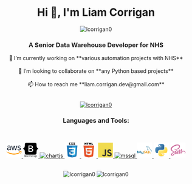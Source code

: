 <h1 align="center">Hi 👋, I'm Liam Corrigan</h1>
<p align="center"><img src="https://komarev.com/ghpvc/?username=lcorrigan0&label=Profile%20views&color=0e75b6&style=flat" alt="lcorrigan0" /> </p>
<h3 align="center">A Senior Data Warehouse Developer for NHS</h3>
<div align="center">
🔭 I’m currently working on **various automation projects with NHS**<br><br>
👯 I’m looking to collaborate on **any Python based projects**<br><br>
📫 How to reach me **liam.corrigan.dev@gmail.com**<br>
</div><br>


<p align="center"> <a href="https://github.com/ryo-ma/github-profile-trophy"><img src="https://github-profile-trophy.vercel.app/?username=lcorrigan0&row=2&column=3&margin-w=5&margin-h=5" alt="lcorrigan0" /></a> </p>




<h3 align="center">Languages and Tools:</h3><br>
<p align="center"> <a href="https://aws.amazon.com" target="_blank" rel="noreferrer"> <img src="https://raw.githubusercontent.com/devicons/devicon/master/icons/amazonwebservices/amazonwebservices-original-wordmark.svg" alt="aws" width="40" height="40"/> </a> <a href="https://getbootstrap.com" target="_blank" rel="noreferrer"> <img src="https://raw.githubusercontent.com/devicons/devicon/master/icons/bootstrap/bootstrap-plain-wordmark.svg" alt="bootstrap" width="40" height="40"/> </a> <a href="https://www.chartjs.org" target="_blank" rel="noreferrer"> <img src="https://www.chartjs.org/media/logo-title.svg" alt="chartjs" width="40" height="40"/> </a> <a href="https://www.w3schools.com/css/" target="_blank" rel="noreferrer"> <img src="https://raw.githubusercontent.com/devicons/devicon/master/icons/css3/css3-original-wordmark.svg" alt="css3" width="40" height="40"/> </a> <a href="https://www.w3.org/html/" target="_blank" rel="noreferrer"> <img src="https://raw.githubusercontent.com/devicons/devicon/master/icons/html5/html5-original-wordmark.svg" alt="html5" width="40" height="40"/> </a> <a href="https://developer.mozilla.org/en-US/docs/Web/JavaScript" target="_blank" rel="noreferrer"> <img src="https://raw.githubusercontent.com/devicons/devicon/master/icons/javascript/javascript-original.svg" alt="javascript" width="40" height="40"/> </a> <a href="https://www.microsoft.com/en-us/sql-server" target="_blank" rel="noreferrer"> <img src="https://www.svgrepo.com/show/303229/microsoft-sql-server-logo.svg" alt="mssql" width="40" height="40"/> </a> <a href="https://www.mysql.com/" target="_blank" rel="noreferrer"> <img src="https://raw.githubusercontent.com/devicons/devicon/master/icons/mysql/mysql-original-wordmark.svg" alt="mysql" width="40" height="40"/> </a> <a href="https://www.python.org" target="_blank" rel="noreferrer"> <img src="https://raw.githubusercontent.com/devicons/devicon/master/icons/python/python-original.svg" alt="python" width="40" height="40"/> </a> <a href="https://sass-lang.com" target="_blank" rel="noreferrer"> <img src="https://raw.githubusercontent.com/devicons/devicon/master/icons/sass/sass-original.svg" alt="sass" width="40" height="40"/> </a> </p><br>

<div align="center" >
<img align="center" src="https://github-readme-stats.vercel.app/api?username=lcorrigan0&show_icons=true&locale=en" alt="lcorrigan0" /> <img align="center" src="https://github-readme-streak-stats.herokuapp.com/?user=lcorrigan0&" alt="lcorrigan0" />
</div>
